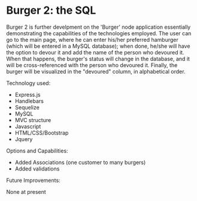 # Burger 2: the SQL

Burger 2 is further develpment on the 'Burger' node application essentially demonstrating the capabilities of the technologies employed. 
The user can go to the main page, where he can enter his/her preferred hamburger (which will be entered in a MySQL database); when done, he/she will have the option to devour it and add the name of the person who devoured it. When that happens, the burger's status will change in the database, and it will be cross-referenced with the person who devoured it. Finally, the burger will be visualized in the "devoured" column, in alphabetical order.

Technology used:

- Express.js
- Handlebars
- Sequelize
- MySQL
- MVC structure
- Javascript
- HTML/CSS/Bootstrap
- Jquery

Options and Capabilities:

- Added Associations (one customer to many burgers)
- Added validations

Future Improvements:

None at present